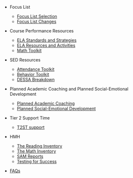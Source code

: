 <!-- _sidebar.md -->

- Focus List
    - [Focus List Selection](flselection.md)
    - [Focus List Changes](flchanges.md)

- Course Performance Resources
	- [ELA Standards and Strategies](ela.1.md)
	- [ELA Resources and Activities](graphorg.md)
	- [Math Toolkit](math.md)
	<!-- - [Creating SSMs](supportmap.md) -->
	<!-- - [Creating SPs](spfile.md) -->

- SED Resources
	- [Attendance Toolkit](attendance.md)
	- [Behavior Toolkit](behavior.md)
	- [DESSA Breakdown](dessa.md)

- Planned Academic Coaching and Planned Social-Emotional Development
	- [Planned Academic Coaching](pac.md)
	- [Planned Social-Emotional Development](psed.md)

- Tier 2 Support Time
	- [T2ST support](t2st.md)


 <!-- - ACM Calendar
	- [Omnibus](calendar.md) -->

- HMH
	- [The Reading Inventory](ri.md)
	- [The Math Inventory](mi.md)
	- [SAM Reports](sam.md)
	- [Testing for Success](success.md)

- [FAQs](faq.md)

